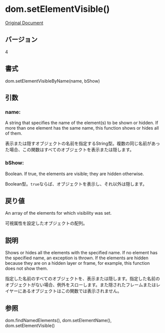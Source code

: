 # dom.setElementVisible()

[Original Document](http://help.adobe.com/en_US/fireworks/cs/extend/WS5b3ccc516d4fbf351e63e3d1183c94856c-7a4f.html)

## バージョン

4

## 書式

dom.setElementVisibleByName(name, bShow)

## 引数

### name:

A string that specifies the name of the element(s) to be shown or hidden. If more than one element has the same name, this function shows or hides all of them.

表示または隠すオブジェクトの名前を指定するString型。複数の同じ名前があった場合、この関数はすべてのオブジェクトを表示または隠します。

### bShow:

Boolean. If true, the elements are visible; they are hidden otherwise. 

Boolean型。```true```ならば、オブジェクトを表示し、それ以外は隠します。

## 戻り値

An array of the elements for which visibility was set. 

可視属性を設定したオブジェクトの配列。

## 説明

Shows or hides all the elements with the specified name. If no element has the specified name, an exception is thrown. If the elements are hidden because they are on a hidden layer or frame, for example, this function does not show them.

指定した名前のすべてのオブジェクトを、表示または隠します。指定した名前のオブジェクトがない場合、例外をスローします。また隠されたフレームまたはレイヤーにあるオブジェクトはこの関数では表示されません。

## 参照

dom.findNamedElements(), dom.setElementName(), dom.setElementVisible()
